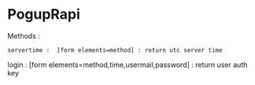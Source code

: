 # PogupRapi



Methods : 
  
	servertime :  [form elements=method] : return utc server time
	
  login      : [form elements=method,time,usermail,password] : return user auth key
